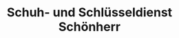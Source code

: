 ---
title: "Schuh- und Schlüsseldienst Schönherr"
url: /braunschweig/schuh-und-schluesseldienst-schoenherr/
shop: Schuhe
---